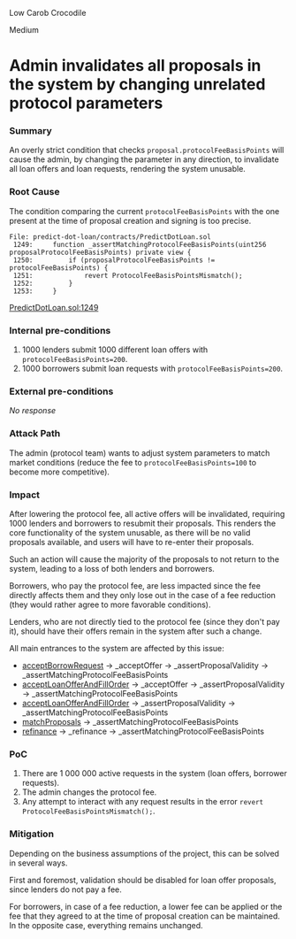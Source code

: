 Low Carob Crocodile

Medium

# Admin invalidates all proposals in the system by changing unrelated protocol parameters

### Summary

An overly strict condition that checks `proposal.protocolFeeBasisPoints` will cause the admin, by changing the parameter in any direction, to invalidate all loan offers and loan requests, rendering the system unusable.

### Root Cause

The condition comparing the current `protocolFeeBasisPoints` with the one present at the time of proposal creation and signing is too precise.

```solidity
File: predict-dot-loan/contracts/PredictDotLoan.sol
 1249:     function _assertMatchingProtocolFeeBasisPoints(uint256 proposalProtocolFeeBasisPoints) private view {
 1250:         if (proposalProtocolFeeBasisPoints != protocolFeeBasisPoints) {
 1251:             revert ProtocolFeeBasisPointsMismatch();
 1252:         }
 1253:     }
```
[PredictDotLoan.sol:1249](https://github.com/sherlock-audit/2024-09-predict-fun/blob/ba2bd6f941f9cd953634a80bb4045550e521e2ef/predict-dot-loan/contracts/PredictDotLoan.sol#L1249-L1249)

### Internal pre-conditions

1. 1000 lenders submit 1000 different loan offers with `protocolFeeBasisPoints=200`.
2. 1000 borrowers submit loan requests with `protocolFeeBasisPoints=200`.


### External pre-conditions

_No response_

### Attack Path

The admin (protocol team) wants to adjust system parameters to match market conditions (reduce the fee to `protocolFeeBasisPoints=100` to become more competitive).


### Impact

After lowering the protocol fee, all active offers will be invalidated, requiring 1000 lenders and borrowers to resubmit their proposals. This renders the core functionality of the system unusable, as there will be no valid proposals available, and users will have to re-enter their proposals.

Such an action will cause the majority of the proposals to not return to the system, leading to a loss of both lenders and borrowers.

Borrowers, who pay the protocol fee, are less impacted since the fee directly affects them and they only lose out in the case of a fee reduction (they would rather agree to more favorable conditions).

Lenders, who are not directly tied to the protocol fee (since they don't pay it), should have their offers remain in the system after such a change.

All main entrances to the system are affected by this issue:

- [acceptBorrowRequest](https://github.com/sherlock-audit/2024-09-predict-fun/blob/ba2bd6f941f9cd953634a80bb4045550e521e2ef/predict-dot-loan/contracts/PredictDotLoan.sol#L195-L195) -> _acceptOffer -> _assertProposalValidity -> _assertMatchingProtocolFeeBasisPoints
- [acceptLoanOfferAndFillOrder](https://github.com/sherlock-audit/2024-09-predict-fun/blob/ba2bd6f941f9cd953634a80bb4045550e521e2ef/predict-dot-loan/contracts/PredictDotLoan.sol#L206-L206) -> _acceptOffer -> _assertProposalValidity -> _assertMatchingProtocolFeeBasisPoints
- [acceptLoanOfferAndFillOrder](https://github.com/sherlock-audit/2024-09-predict-fun/blob/ba2bd6f941f9cd953634a80bb4045550e521e2ef/predict-dot-loan/contracts/PredictDotLoan.sol#L214-L214) -> _assertProposalValidity -> _assertMatchingProtocolFeeBasisPoints
- [matchProposals](https://github.com/sherlock-audit/2024-09-predict-fun/blob/ba2bd6f941f9cd953634a80bb4045550e521e2ef/predict-dot-loan/contracts/PredictDotLoan.sol#L320-L320) -> _assertMatchingProtocolFeeBasisPoints
- [refinance](https://github.com/sherlock-audit/2024-09-predict-fun/blob/ba2bd6f941f9cd953634a80bb4045550e521e2ef/predict-dot-loan/contracts/PredictDotLoan.sol#L479-L479) -> _refinance -> _assertMatchingProtocolFeeBasisPoints

### PoC

1. There are 1 000 000 active requests in the system (loan offers, borrower requests).
2. The admin changes the protocol fee.
3. Any attempt to interact with any request results in the error `revert ProtocolFeeBasisPointsMismatch();`.

### Mitigation

Depending on the business assumptions of the project, this can be solved in several ways.

First and foremost, validation should be disabled for loan offer proposals, since lenders do not pay a fee.

For borrowers, in case of a fee reduction, a lower fee can be applied or the fee that they agreed to at the time of proposal creation can be maintained. In the opposite case, everything remains unchanged.